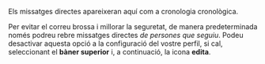 Els missatges directes apareixeran aquí com a cronologia cronològica.

Per evitar el correu brossa i millorar la seguretat, de manera predeterminada només podreu rebre missatges directes *de persones que seguiu*. Podeu desactivar aquesta opció a la configuració del vostre perfil, si cal, seleccionant el **bàner superior** i, a continuació, la icona **edita**.
